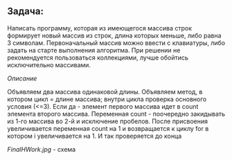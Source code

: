 ## Задача: 
Написать программу, которая из имеющегося массива строк формирует новый массив из строк, длина которых меньше, либо равна 3 символам. Первоначальный массив можно ввести с клавиатуры, либо задать на старте выполнения алгоритма. При решении не рекомендуется пользоваться коллекциями, лучше обойтись исключительно массивами.

*Описание*

Объявляем два массива одинаковой длины.
Объявляем метод, в котором цикл = длине массива; внутри цикла проверка основного условия (<=3). 
Если да - элемент первого массива идет в count элемента второго массива. 
Переменная count - поочередно закидывать из 1-го массива во 2-й и исключение пробелов. После присвоения увеличивается переменная count на 1 и возвращается к циклу for в котором i увеличивается на 1. И так проверяется до конца

*FinalHWork.jpg* - схема